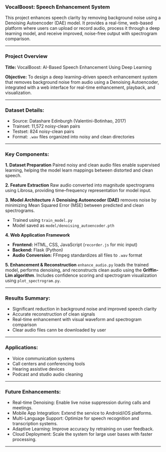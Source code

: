 ### **VocalBoost: Speech Enhancement System**

This project enhances speech clarity by removing background noise using a Denoising Autoencoder (DAE) model. It provides a real-time, web-based platform where users can upload or record audio, process it through a deep learning model, and receive improved, noise-free output with spectrogram comparison.

---

### **Project Overview**

**Title:**
VocalBoost: AI-Based Speech Enhancement Using Deep Learning

**Objective:**
To design a deep learning–driven speech enhancement system that removes background noise from audio using a Denoising Autoencoder, integrated with a web interface for real-time enhancement, playback, and visualization.

---

### **Dataset Details:**

* Source: Datashare Edinburgh (Valentini-Botinhao, 2017)
* Trainset: 11,572 noisy-clean pairs
* Testset: 824 noisy-clean pairs
* Format: `.wav` files organized into noisy and clean directories

---

### **Key Components:**

**1. Dataset Preparation**
Paired noisy and clean audio files enable supervised learning, helping the model learn mappings between distorted and clean speech.

**2. Feature Extraction**
Raw audio converted into magnitude spectrograms using Librosa, providing time–frequency representation for model input.

**3. Model Architecture**
A **Denoising Autoencoder (DAE)** removes noise by minimizing Mean Squared Error (MSE) between predicted and clean spectrograms.

* Trained using `train_model.py`
* Model saved as `model/denoising_autoencoder.pth`

**4. Web Application Framework**

* **Frontend:** HTML, CSS, JavaScript (`recorder.js` for mic input)
* **Backend:** Flask (Python)
* **Audio Conversion:** FFmpeg standardizes all files to `.wav` format

**5. Enhancement & Reconstruction**
`enhance_audio.py` loads the trained model, performs denoising, and reconstructs clean audio using the **Griffin-Lim algorithm**.
Includes confidence scoring and spectrogram visualization using `plot_spectrogram.py`.

---

### **Results Summary:**

* Significant reduction in background noise and improved speech clarity
* Accurate reconstruction of clean signals
* Real-time enhancement with visual waveform and spectrogram comparison
* Clear audio files cann be downloaded by user

---

### **Applications:**

* Voice communication systems
* Call centers and conferencing tools
* Hearing assistive devices
* Podcast and studio audio cleaning

---

### **Future Enhancements:**

* Real-time Denoising: Enable live noise suppression during calls and meetings.
* Mobile App Integration: Extend the service to Android/iOS platforms.
* Multi-Language Support: Optimize for speech recognition and transcription systems.
* Adaptive Learning: Improve accuracy by retraining on user feedback.
* Cloud Deployment: Scale the system for large user bases with faster processing.

---
